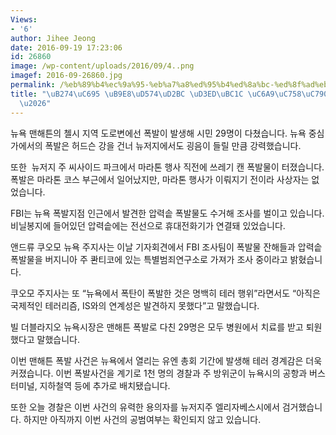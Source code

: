 ```yaml
---
Views:
- '6'
author: Jihee Jeong
date: 2016-09-19 17:23:06
id: 26860
image: /wp-content/uploads/2016/09/4..png
imagef: 2016-09-26860.jpg
permalink: /%eb%89%b4%ec%9a%95-%eb%a7%a8%ed%95%b4%ed%8a%bc-%ed%8f%ad%eb%b0%9c-%ec%9a%a9%ec%9d%98%ec%9e%90-%ea%b2%80%ea%b1%b0/
title: "\uB274\uC695 \uB9E8\uD574\uD2BC \uD3ED\uBC1C \uC6A9\uC758\uC790 \uAC80\uAC70\
  \u2026"
---
```


뉴욕 맨해튼의 첼시 지역 도로변에선 폭발이 발생해 시민 29명이 다쳤습니다. 뉴욕 중심가에서의 폭발은 허드슨 강을 건너 뉴저지에서도 굉음이 들릴 만큼 강력했습니다.

또한  뉴저지 주 씨사이드 파크에서 마라톤 행사 직전에 쓰레기 캔 폭발물이 터졌습니다. 폭발은 마라톤 코스 부근에서 일어났지만, 마라톤 행사가 이뤄지기 전이라 사상자는 없었습니다.

FBI는 뉴욕 폭발지점 인근에서 발견한 압력솥 폭발물도 수거해 조사를 벌이고 있습니다. 비닐봉지에 들어있던 압력솥에는 전선으로 휴대전화기가 연결돼 있었습니다.

앤드류 쿠오모 뉴욕 주지사는 이날 기자회견에서 FBI 조사팀이 폭발물 잔해들과 압력솥 폭발물을 버지니아 주 콴티코에 있는 특별범죄연구소로 가져가 조사 중이라고 밝혔습니다.

쿠오모 주지사는 또 &#8220;뉴욕에서 폭탄이 폭발한 것은 명백히 테러 행위&#8221;라면서도 &#8220;아직은 국제적인 테러리즘, IS와의 연계성은 발견하지 못했다&#8221;고 말했습니다.

빌 더블라지오 뉴욕시장은 맨해튼 폭발로 다친 29명은 모두 병원에서 치료를 받고 퇴원했다고 말했습니다.

이번 맨해튼 폭발 사건은 뉴욕에서 열리는 유엔 총회 기간에 발생해 테러 경계감은 더욱 커졌습니다. 이번 폭발사건을 계기로 1천 명의 경찰과 주 방위군이 뉴욕시의 공항과 버스터미널, 지하철역 등에 추가로 배치됐습니다.

또한 오늘 경찰은 이번 사건의 유력한 용의자를 뉴저지주 엘리자베스시에서 검거했습니다. 하지만 아직까지 이번 사건의 공범여부는 확인되지 않고 있습니다.